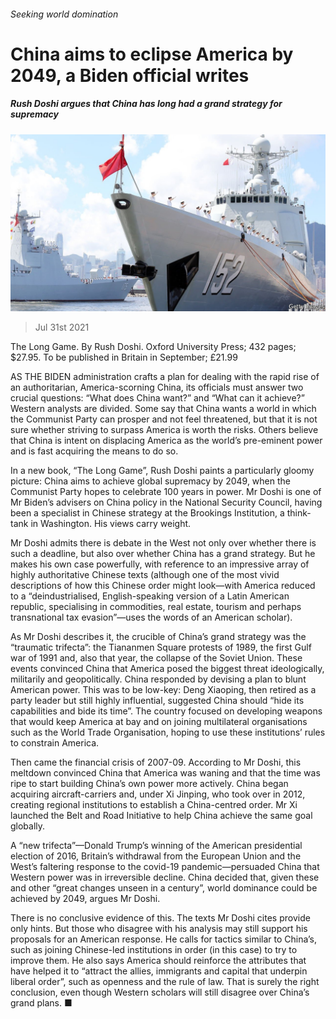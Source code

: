 ###### Seeking world domination

# China aims to eclipse America by 2049, a Biden official writes 

##### Rush Doshi argues that China has long had a grand strategy for supremacy 

![image](images/20210731_BKP501.jpg) 

> Jul 31st 2021 

The Long Game. By Rush Doshi. Oxford University Press; 432 pages; $27.95. To be published in Britain in September; £21.99

AS THE BIDEN administration crafts a plan for dealing with the rapid rise of an authoritarian, America-scorning China, its officials must answer two crucial questions: “What does China want?” and “What can it achieve?” Western analysts are divided. Some say that China wants a world in which the Communist Party can prosper and not feel threatened, but that it is not sure whether striving to surpass America is worth the risks. Others believe that China is intent on displacing America as the world’s pre-eminent power and is fast acquiring the means to do so.


In a new book, “The Long Game”, Rush Doshi paints a particularly gloomy picture: China aims to achieve global supremacy by 2049, when the Communist Party hopes to celebrate 100 years in power. Mr Doshi is one of Mr Biden’s advisers on China policy in the National Security Council, having been a specialist in Chinese strategy at the Brookings Institution, a think-tank in Washington. His views carry weight.

Mr Doshi admits there is debate in the West not only over whether there is such a deadline, but also over whether China has a grand strategy. But he makes his own case powerfully, with reference to an impressive array of highly authoritative Chinese texts (although one of the most vivid descriptions of how this Chinese order might look—with America reduced to a “deindustrialised, English-speaking version of a Latin American republic, specialising in commodities, real estate, tourism and perhaps transnational tax evasion”—uses the words of an American scholar).

As Mr Doshi describes it, the crucible of China’s grand strategy was the “traumatic trifecta”: the Tiananmen Square protests of 1989, the first Gulf war of 1991 and, also that year, the collapse of the Soviet Union. These events convinced China that America posed the biggest threat ideologically, militarily and geopolitically. China responded by devising a plan to blunt American power. This was to be low-key: Deng Xiaoping, then retired as a party leader but still highly influential, suggested China should “hide its capabilities and bide its time”. The country focused on developing weapons that would keep America at bay and on joining multilateral organisations such as the World Trade Organisation, hoping to use these institutions’ rules to constrain America.

Then came the financial crisis of 2007-09. According to Mr Doshi, this meltdown convinced China that America was waning and that the time was ripe to start building China’s own power more actively. China began acquiring aircraft-carriers and, under Xi Jinping, who took over in 2012, creating regional institutions to establish a China-centred order. Mr Xi launched the Belt and Road Initiative to help China achieve the same goal globally.

A “new trifecta”—Donald Trump’s winning of the American presidential election of 2016, Britain’s withdrawal from the European Union and the West’s faltering response to the covid-19 pandemic—persuaded China that Western power was in irreversible decline. China decided that, given these and other “great changes unseen in a century”, world dominance could be achieved by 2049, argues Mr Doshi.

There is no conclusive evidence of this. The texts Mr Doshi cites provide only hints. But those who disagree with his analysis may still support his proposals for an American response. He calls for tactics similar to China’s, such as joining Chinese-led institutions in order (in this case) to try to improve them. He also says America should reinforce the attributes that have helped it to “attract the allies, immigrants and capital that underpin liberal order”, such as openness and the rule of law. That is surely the right conclusion, even though Western scholars will still disagree over China’s grand plans. ■

